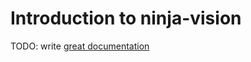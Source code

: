 # Introduction to ninja-vision

TODO: write [great documentation](http://jacobian.org/writing/what-to-write/)
